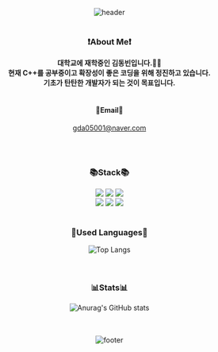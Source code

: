 <div align="center">

![header](https://capsule-render.vercel.app/api?type=waving&&fontSize=40&text=Hello%20World&color=gradient&height=150&animation=fadeIn&section=header&fontColor=323232&fontAlign=80&fontAlignY=70)
<br/><br/>
### ❗About Me❗<br/>
**대학교에 재학중인 김동빈입니다.👨‍💻<br/>
현재 C++를 공부중이고
확장성이 좋은 코딩을 위해 정진하고 있습니다.<br/>
기초가 탄탄한 개발자가 되는 것이 목표입니다.** 
  <br/><br/>
#### 📧Email📧<br/>
gda05001@naver.com

<br/><br/>
### 📚Stack📚
<img src="https://img.shields.io/badge/Kotlin-7F52FF?style=flat-square&logo=Kotlin&logoColor=white">
<img src="https://img.shields.io/badge/C++-00599C?style=flat-square&logo=c%2B%2B&logoColor=white">
<img src="https://img.shields.io/badge/C%23-00599C?style=flat-square&logo=Csharp&logoColor=white">
<br/>
<img src="https://img.shields.io/badge/Unity-lightgrey?style=flat-square&logo=Unity&logoColor=white">
<img src="https://img.shields.io/badge/AndroidStudio-3DDC84?style=flat-square&logo=Android&logoColor=white">
<img src="https://img.shields.io/badge/Arduino-00979D?style=flat-square&logo=Arduino&logoColor=white">  
<br/><br/>
  
### 📄Used Languages📄
![Top Langs](https://github-readme-stats.vercel.app/api/top-langs/?username=Dope-B&layout=compact&theme=dark)  
<br/><br/>
### 📊Stats📊 
![Anurag's GitHub stats](https://github-readme-stats.vercel.app/api?username=Dope-B&show_icons=true&theme=radical)  
<br/><br/>
  
![footer](https://capsule-render.vercel.app/api?type=waving&color=auto&height=100&section=footer)
</div>


<!--
**Dope-B/Dope-B** is a ✨ _special_ ✨ repository because its `README.md` (this file) appears on your GitHub profile.
Here are some ideas to get you started:

- 🔭 I’m currently working on ...
- 🌱 I’m currently learning ...
- 👯 I’m looking to collaborate on ...
- 🤔 I’m looking for help with ...
- 💬 Ask me about ...
- 📫 How to reach me: ...
- 😄 Pronouns: ...
- ⚡ Fun fact: ...
-->
